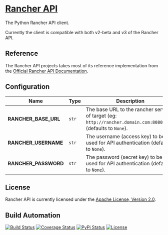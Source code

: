 # [Rancher API](http://rancher-api.hive.pt)

The Python Rancher API client.

Currently the client is compatible with both v2-beta and v3 of the Rancher API.

## Reference

The Rancher API projects takes most of its reference implementation from the [Official Rancher API Documentation](http://docs.rancher.com/rancher/api/).

## Configuration

| Name | Type | Description |
| ----- | ----- | ----- |
| **RANCHER_BASE_URL** | `str` | The base URL to the rancher server of target (eg: `http://rancher.domain.com:8080/v3/`) (defaults to `None`). |
| **RANCHER_USERNAME** | `str` | The username (access key) to be used for API authentication (defaults to `None`). |
| **RANCHER_PASSWORD** | `str` | The password (secret key) to be used for API authentication (defaults to `None`). |

## License

Rancher API is currently licensed under the [Apache License, Version 2.0](http://www.apache.org/licenses/).

## Build Automation

[![Build Status](https://travis-ci.org/hivesolutions/rancher_api.svg?branch=master)](https://travis-ci.org/hivesolutions/rancher_api)
[![Coverage Status](https://coveralls.io/repos/hivesolutions/rancher_api/badge.svg?branch=master)](https://coveralls.io/r/hivesolutions/rancher_api?branch=master)
[![PyPi Status](https://img.shields.io/pypi/v/rancher_api.svg)](https://pypi.python.org/pypi/rancher_api)
[![License](https://img.shields.io/badge/license-Apache%202.0-blue.svg)](https://www.apache.org/licenses/)

